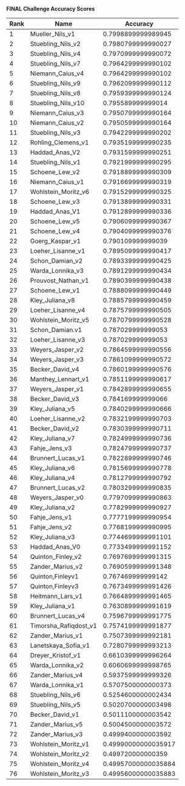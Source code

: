 **FINAL Challenge Accuracy Scores**



|Rank|Name|Accuracy|
|----|-----|---|
|1|Mueller_Nils_v1|0.7998899999989945|
|2|Stuebling_Nils_v2|0.7980799999990027|
|3|Stuebling_Nils_v4|0.7970999999990072|
|4|Stuebling_Nils_v7|0.7964299999990102|
|5|Niemann_Caius_v4|0.7964299999990102|
|6|Stuebling_Nils_v9|0.7962099999990112|
|7|Stuebling_Nils_v8|0.7959399999990124|
|8|Stuebling_Nils_v10|0.795589999999014|
|9|Niemann_Caius_v3|0.7950799999990164|
|10|Niemann_Caius_v2|0.7950599999990164|
|11|Stuebling_Nils_v3|0.7942299999990202|
|12|Rohling_Clemens_v1|0.7935199999990235|
|13|Haddad_Anas_V2|0.7931599999990251|
|14|Stuebling_Nils_v1|0.7921999999990295|
|15|Schoene_Lew_v2|0.7918899999990309|
|16|Niemann_Caius_v1|0.7916699999990319|
|17|Wohlstein_Moritz_v6|0.7915299999990325|
|18|Schoene_Lew_v3|0.7913899999990331|
|19|Haddad_Anas_V1|0.7912899999990336|
|20|Schoene_Lew_v5|0.7906099999990367|
|21|Schoene_Lew_v4|0.7904099999990376|
|22|Goerg_Kaspar_v1|0.790109999999039|
|23|Loeher_Lisanne_v1|0.7895099999990417|
|24|Schon_Damian_v2|0.7893399999990425|
|25|Warda_Lonnika_v3|0.7891299999990434|
|26|Prouvost_Nathan_v1|0.7890399999990438|
|27|Schoene_Lew_v1|0.7888099999990449|
|28|Kley_Juliana_v8|0.7885799999990459|
|29|Loeher_Lisanne_v4|0.7875799999990505|
|30|Wohlstein_Moritz_v5|0.7870799999990528|
|31|Schon_Damian.v1|0.787029999999053|
|32|Loeher_Lisanne_v3|0.787029999999053|
|33|Weyers_Jasper_v2|0.7864599999990556|
|34|Weyers_Jasper_v3|0.7861099999990572|
|35|Becker_David_v4|0.7860199999990576|
|36|Manthey_Lennart_v1|0.7851199999990617|
|37|Weyers_Jasper_v1|0.7842899999990655|
|38|Becker_David_v3|0.784169999999066|
|39|Kley_Juliana_v5|0.7840299999990666|
|40|Loeher_Lisanne_v2|0.7832199999990703|
|41|Becker_David_v2|0.7830399999990711|
|42|Kley_Juliana_v7|0.7824999999990736|
|43|Fahje_Jens_v3|0.7824799999990737|
|44|Brunnert_Lucas_v1|0.7822899999990746|
|45|Kley_Juliana_v6|0.7815699999990778|
|46|Kley_Juliana_v4|0.7812799999990792|
|47|Brunnert_Lucas_v2|0.7803299999990835|
|48|Weyers_Jasper_v0|0.7797099999990863|
|49|Kley_Juliana_v2|0.7782999999990927|
|50|Fahje_Jens_v1|0.7777199999990954|
|51|Fahje_Jens_v2|0.7768199999990995|
|52|Kley_Juliana_v3|0.7744699999991101|
|53|Haddad_Anas_V0|0.7733499999991152|
|54|Quinton_Finley_v2|0.7697699999991315|
|55|Zander_Marius_v2|0.7690599999991348|
|56|Quinton,Finleyv1|0.767469999999142|
|57|Quinton,Finleyv3|0.7673499999991426|
|58|Heitmann_Lars_v1|0.7664899999991465|
|59|Kley_Juliana_v1|0.7630899999991619|
|60|Brunnert_Lucas_v4|0.7596799999991775|
|61|Timorsha_Rafiqdost_v1|0.7574199999991877|
|62|Zander_Marius_v1|0.7507399999992181|
|63|Lanetskaya_Sofia_v1|0.7280799999993213|
|64|Dreyer_Kristof_v1|0.6610399999996264|
|65|Warda_Lonnika_v2|0.6060699999998765|
|66|Zander_Marius_v4|0.5937599999999326|
|67|Warda_Lonnika_v1|0.5707500000000373|
|68|Stuebling_Nils_v6|0.5254600000002434|
|69|Stuebling_Nils_v5|0.5020700000003498|
|70|Becker_David_v1|0.5011100000003542|
|71|Zander_Marius_v5|0.5004500000003572|
|72|Zander_Marius_v3|0.4999400000003592|
|73|Wohlstein_Moritz_v1|0.49990000000035917|
|74|Wohlstein_Moritz_v2|0.499720000000359|
|75|Wohlstein_Moritz_v4|0.49957000000035884|
|76|Wohlstein_Moritz_v3|0.49956000000035883|
